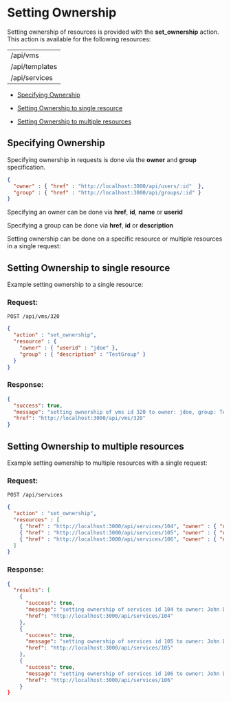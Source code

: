 # Setting Ownership

Setting ownership of resources is provided with the **set\_ownership**
action. This action is available for the following resources:

|                |
| -------------- |
| /api/vms       |
| /api/templates |
| /api/services  |

  - [Specifying Ownership](#specifying-ownership)

  - [Setting Ownership to single
    resource](#set-ownership-single-resource)

  - [Setting Ownership to multiple
    resources](#set-ownership-multiple-resources)

## Specifying Ownership

Specifying ownership in requests is done via the **owner** and **group**
specification.

``` json
{
  "owner" : { "href" : "http://localhost:3000/api/users/:id"  },
  "group" : { "href" : "http://localhost:3000/api/groups/:id" }
}
```

<div class="note">

Specifying an owner can be done via **href**, **id**, **name** or
**userid**

</div>

<div class="note">

Specifying a group can be done via **href**, **id** or **description**

</div>

Setting ownership can be done on a specific resource or multiple
resources in a single request:

## Setting Ownership to single resource

Example setting ownership to a single resource:

### Request:

    POST /api/vms/320

``` json
{
  "action" : "set_ownership",
  "resource" : {
    "owner" : { "userid" : "jdoe" },
    "group" : { "description" : "TestGroup" }
  }
}
```

### Response:

``` json
{
  "success": true,
  "message": "setting ownership of vms id 320 to owner: jdoe, group: TestGroup",
  "href": "http://localhost:3000/api/vms/320"
}
```

## Setting Ownership to multiple resources

Example setting ownership to multiple resources with a single request:

### Request:

    POST /api/services

``` json
{
  "action" : "set_ownership",
  "resources" : [
    { "href" : "http://localhost:3000/api/services/104", "owner" : { "name" : "John Doe" } },
    { "href" : "http://localhost:3000/api/services/105", "owner" : { "name" : "John Doe" } },
    { "href" : "http://localhost:3000/api/services/106", "owner" : { "name" : "John Doe" } }
  ]
}
```

### Response:

``` json
{
  "results": [
    {
      "success": true,
      "message": "setting ownership of services id 104 to owner: John Doe",
      "href": "http://localhost:3000/api/services/104"
    },
    {
      "success": true,
      "message": "setting ownership of services id 105 to owner: John Doe",
      "href": "http://localhost:3000/api/services/105"
    },
    {
      "success": true,
      "message": "setting ownership of services id 106 to owner: John Doe",
      "href": "http://localhost:3000/api/services/106"
    }
}
```
